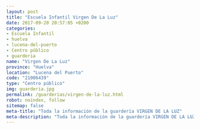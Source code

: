 ```yaml
---
layout: post
title: "Escuela Infantil Virgen De La Luz"
date: 2017-09-20 20:57:05 +0200
categories:
- Escuela Infantil
- huelva
- lucena-del-puerto
- Centro público
- guarderia
name: "Virgen De La Luz"
province: "Huelva"
location: "Lucena del Puerto"
code: "21006439"
type: "Centro público"
img: guarderia.jpg
permalink: /guarderias/virgen-de-la-luz.html
robot: noindex, follow
sitemap: false
meta-title: "Toda la información de la guardería VIRGEN DE LA LUZ"
meta-description: "Toda la información de la guardería VIRGEN DE LA LUZ"
---
```


